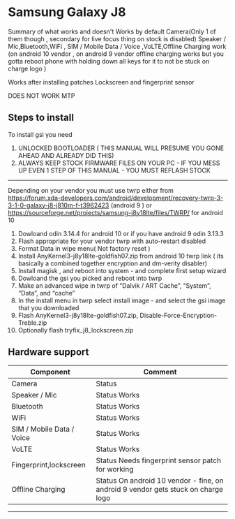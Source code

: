 # Samsung Galaxy J8

Summary of what works and doesn't
Works by default
Camera(Only 1 of them though , secondary for live focus thing on stock is disabled)
Speaker / Mic,Bluetooth,WiFi , SIM / Mobile Data / Voice ,VoLTE,Offline Charging work (on android 10 vendor , on android 9 vendor offline charging works but you gotta reboot phone with holding down all keys for it to not be stuck on charge logo )

Works after installing patches
Lockscreen and fingerprint sensor

DOES NOT WORK
MTP

## Steps to install
To install gsi you need 
1. UNLOCKED BOOTLOADER ( THIS MANUAL WILL PRESUME YOU GONE AHEAD AND ALREADY DID THIS)
2. ALWAYS KEEP STOCK FIRMWARE FILES ON YOUR PC - IF YOU MESS UP EVEN 1 STEP OF THIS MANUAL - YOU MUST REFLASH STOCK
___
Depending on your vendor you must use twrp either from https://forum.xda-developers.com/android/development/recovery-twrp-3-3-1-0-galaxy-j8-j810m-f-t3962423 (android 9 ) or https://sourceforge.net/projects/samsung-j8y18lte/files/TWRP/ for android 10
1. Dowloand odin 3.14.4 for android 10 or if you have android 9 odin 3.13.3
2. Flash appropriate for your vendor twrp with auto-restart disabled
3. Format Data in wipe menu( Not factory reset )
4. Install AnyKernel3-j8y18lte-goldfish07.zip from android 10 twrp link ( its basically a combined together encryption and dm-verity disabler)
5. Install magisk , and reboot into system - and complete first setup wizard
6. Dowloand the gsi you picked and reboot into twrp
7. Make an advanced wipe in twrp of   “Dalvik / ART Cache”, “System”, “Data”, and “cache”
8. In the install menu in twrp select install image - and select the gsi image that you  downloaded 
9. Flash AnyKernel3-j8y18lte-goldfish07.zip, Disable-Force-Encryption-Treble.zip
10. Optionally flash tryfix_j8_lockscreen.zip


## Hardware support

| Component                 |      Comment                                                   |
|---------------------------|----------------------------------------------------------------|
| Camera                    | Status                                                         |
| Speaker / Mic             | Status   Works                                                 |
| Bluetooth                 | Status   Works                                                 |
| WiFi                      | Status   Works                                                 |
| SIM / Mobile Data / Voice | Status   Works                                                 |
| VoLTE                     | Status   Works                                                 |
| Fingerprint,lockscreen    | Status   Needs fingerprint sensor patch for working            |
| Offline Charging          | Status   On android 10 vendor - fine, on android 9 vendor gets  stuck on charge logo        |                                           
---